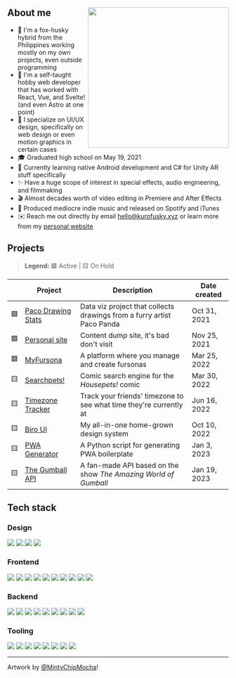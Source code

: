 <div>
  <img src="https://res.cloudinary.com/kuroji-fusky-s3/image/upload/fursonas/MintyChipMocha_orig.png" align="right" width="320" />
  <h2 align="left">About me</h2>
</div>

- 🦊 I'm a fox-husky hybrid from the Philippines working mostly on my own projects, even outside programming
- 🤹 I'm a self-taught hobby web developer that has worked with React, Vue, and Svelte! (and even Astro at one point)
- 🎨 I specialize on UI/UX design, specifically on web design or even motion graphics in certain cases
- 🎓 Graduated high school on May 19, 2021
- 🌱 Currently learning native Android development and C# for Unity AR stuff specifically
- ✨ Have a huge scope of interest in special effects, audio engineering, and filmmaking
- 🎬 Almost decades worth of video editing in Premiere and After Effects
- 🎵 Produced mediocre indie music and released on Spotify and iTunes
- ✉️ Reach me out directly by email <hello@kurofusky.xyz> or learn more from my [personal website](https://kurofusky.xyz/about)

## Projects

> **Legend:** 🟩 Active | 🟨 On Hold

|     | Project                    | Description                                                            | Date created |
| --- | -------------------------- | ---------------------------------------------------------------------- | ------------ |
| 🟩  | [Paco Drawing Stats][paco] | Data viz project that collects drawings from a furry artist Paco Panda | Oct 31, 2021 |
| 🟩  | [Personal site][personal]  | Content dump site, it's bad don't visit                                | Nov 25, 2021 |
| 🟩  | [MyFursona][mf]            | A platform where you manage and create fursonas                        | Mar 25, 2022 |
| 🟨  | [Searchpets!][sp]          | Comic search engine for the _Housepets!_ comic                         | Mar 30, 2022 |
| 🟨  | [Timezone Tracker][tz]     | Track your friends' timezone to see what time they're currently at     | Jun 16, 2022 |
| 🟨  | [Biro UI][bui]             | My all-in-one home-grown design system                                 | Oct 10, 2022 |
| 🟨  | [PWA Generator][pwa]       | A Python script for generating PWA boilerplate                         | Jan 3, 2023  |
| 🟨  | [The Gumball API][gumball] | A fan-made API based on the show _The Amazing World of Gumball_        | Jan 19, 2023 |

## Tech stack

### Design
![](https://skillicons.dev/icons?i=figma)
![](https://skillicons.dev/icons?i=ai)
![](https://skillicons.dev/icons?i=ps)
![](https://skillicons.dev/icons?i=ae)

### Frontend
![](https://skillicons.dev/icons?i=js)
![](https://skillicons.dev/icons?i=ts)
![](https://skillicons.dev/icons?i=sass)
![](https://skillicons.dev/icons?i=tailwindcss)
![](https://skillicons.dev/icons?i=electron)
![](https://skillicons.dev/icons?i=vue)
![](https://skillicons.dev/icons?i=nuxt)
![](https://skillicons.dev/icons?i=react)
![](https://skillicons.dev/icons?i=nextjs)
![](https://skillicons.dev/icons?i=svelte)

### Backend
![](https://skillicons.dev/icons?i=py)
![](https://skillicons.dev/icons?i=go)
![](https://skillicons.dev/icons?i=supabase)
![](https://skillicons.dev/icons?i=redis)
![](https://skillicons.dev/icons?i=postgres)
![](https://skillicons.dev/icons?i=graphql)
![](https://skillicons.dev/icons?i=express)
![](https://skillicons.dev/icons?i=cloudflare)
![](https://skillicons.dev/icons?i=vercel)

### Tooling
![](https://skillicons.dev/icons?i=git)
![](https://skillicons.dev/icons?i=androidstudio)
![](https://skillicons.dev/icons?i=neovim)
![](https://skillicons.dev/icons?i=vscode)
![](https://skillicons.dev/icons?i=github)
![](https://skillicons.dev/icons?i=linux)
![](https://skillicons.dev/icons?i=docker)
![](https://skillicons.dev/icons?i=postman)

---

Artwork by [@MintyChipMocha](https://www.youtube.com/@MintyChipMocha)!

[sp]: https://github.com/openfurs/searchpets
[paco]: https://github.com/kuroji-fusky/pacopanda-drawing-stats
[mf]: https://github.com/MyFursona-Project/MyFursona
[pwa]: https://github.com/kuroji-fusky/pwa-generator
[personal]: https://github.com/kuroji-fusky/kurofusky.xyz
[bui]: https://github.com/kuroji-fusky/Biro-UI
[gumball]: https://github.com/kuroji-fusky/The-Gumball-API
[tz]: https://github.com/kuroji-fusky/timezone-tracker
